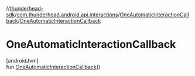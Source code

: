 //[thunderhead-sdk](../../../index.md)/[com.thunderhead.android.api.interactions](../index.md)/[OneAutomaticInteractionCallback](index.md)/[OneAutomaticInteractionCallback](-one-automatic-interaction-callback.md)

# OneAutomaticInteractionCallback

[androidJvm]\
fun [OneAutomaticInteractionCallback](-one-automatic-interaction-callback.md)()
